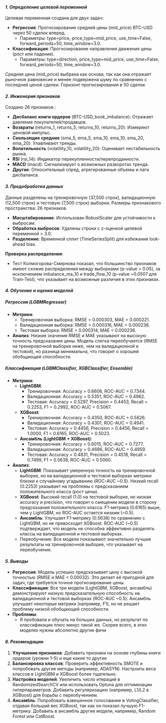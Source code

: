 ﻿#### *1. Определение целевой переменной*
Целевая переменная создана для двух задач:

- **Регрессия**: Прогнозирование средней цены (mid\_price) BTC-USD через 50 сделок вперед. 
  - Параметры: type=price, price\_type=mid\_price, use\_time=False, forward\_periods=50, time\_window=3.0.
- **Классификация**: Прогнозирование направления движения цены (рост или падение). 
  - Параметры: type=direction, price\_type=mid\_price, use\_time=False, forward\_periods=50, time\_window=3.0.

Средняя цена (mid\_price) выбрана как основа, так как она отражает рыночное равновесие и менее подвержена шуму по сравнению с последней ценой сделки. Горизонт прогнозирования в 50 сделок
#### *2. Инженерия признаков*
Создано 26 признаков :

- **Дисбаланс книги ордеров** (BTC-USD\_book\_imbalance): Отражает давление покупателей/продавцов.
- **Возвраты** (returns\_1, returns\_5, returns\_10, returns\_20): Измеряют ценовой импульс.
- **Скользящие средние** (sma\_5, ema\_5, sma\_10, ema\_10, sma\_20, ema\_20): Улавливают тренды.
- **Волатильность** (volatility\_10, volatility\_20): Оценивает нестабильность рынка.
- **RSI** (rsi\_14): Индикатор перекупленности/перепроданности.
- **MACD** (macd): Сигнализирует о возможных разворотах тренда.
- **Другие**: Относительный спред, агрегированные объемы и лаги дисбаланса.
#### *3. Предобработка данных*
Данные разделены на тренировочную (37,500 строк), валидационную (12,500 строк) и тестовую (7,500 строк) выборки. Размеры признакового пространства: 26 признаков. 

- **Масштабирование**: Использован RobustScaler для устойчивости к выбросам.
- **Обработка выбросов**: Удалены строки с z-оценкой целевой переменной > 3.0.
- **Разделение**: Временной сплит (TimeSeriesSplit) для избежания look-ahead bias.

**Проверка распределения**:

- Тест Колмогорова-Смирнова показал, что большинство признаков имеют схожие распределения между выборками (p-value > 0.05), за исключением imbalance\_ma\_10 и trade\_flow\_10 (p-value ~0.0507 для Train-Test), что указывает на возможные различия в этих признаках.
#### *4. Обучение и оценка моделей*
##### Регрессия (LGBMRegressor)
- **Метрики**: 
  - Тренировочная выборка: RMSE = 0.000303, MAE = 0.000221.
  - Валидационная выборка: RMSE = 0.000316, MAE = 0.000238.
  - Тестовая выборка: RMSE = 0.000314, MAE = 0.000236.
- **Анализ**: Низкие значения RMSE и MAE указывают на высокую точность предсказания цены. Модель слегка переобучается (RMSE на тренировочной выборке ниже, чем на валидационной и тестовой), но разница минимальна, что говорит о хорошей обобщающей способности.
##### Классификация (LGBMClassifier, XGBClassifier, Ensemble)
- **Метрики**: 
  - **LightGBM**: 
    - Тренировочная: Accuracy = 0.6606, ROC-AUC = 0.7344.
    - Валидационная: Accuracy = 0.5351, ROC-AUC = 0.4962.
    - Тестовая: Accuracy = 0.5297, Precision = 0.4453, Recall = 0.2253, F1 = 0.2992, ROC-AUC = 0.5067.
  - **XGBoost**: 
    - Тренировочная: Accuracy = 0.4350, ROC-AUC = 0.5626.
    - Валидационная: Accuracy = 0.4301, ROC-AUC = 0.4941.
    - Тестовая: Accuracy = 0.4456, Precision = 0.4456, Recall = 1.0000, F1 = 0.6165, ROC-AUC = 0.5023.
  - **Ансамбль (LightGBM + XGBoost)**: 
    - Тренировочная: Accuracy = 0.6015, ROC-AUC = 0.7277.
    - Валидационная: Accuracy = 0.4686, ROC-AUC = 0.4959.
    - Тестовая: Accuracy = 0.4831, Precision = 0.4518, Recall = 0.7499, F1 = 0.5638, ROC-AUC = 0.5060.
- **Анализ**: 
  - **LightGBM**: Показывает умеренную точность на тренировочной выборке, но на валидационной и тестовой выборках метрики близки к случайному угадыванию (ROC-AUC ~0.5). Низкий recall (0.2253) указывает на проблемы с предсказанием положительного класса (рост цены).
  - **XGBoost**: Высокий recall (1.0) на тестовой выборке, но низкая accuracy и precision, что говорит о смещении модели в сторону предсказания положительного класса. F1-метрика (0.6165) выше, чем у LightGBM, но ROC-AUC остается низким (~0.5).
  - **Ансамбль**: Улучшает F1-метрику (0.5638) по сравнению с LightGBM, но не превосходит XGBoost. ROC-AUC (~0.5) подтверждает, что модель не способна эффективно разделять классы на валидационной и тестовой выборках.
  - Переобучение: Все модели показывают значительно лучшие результаты на тренировочной выборке, что указывает на переобучение.
#### *5. Выводы*
- **Регрессия**: Модель успешно предсказывает цену с высокой точностью (RMSE и MAE < 0.00032). Это делает её пригодной для задач, где требуется точное прогнозирование цены.
- **Классификация**: Все три модели (LightGBM, XGBoost, ансамбль) демонстрируют низкую предсказательную способность на валидационной и тестовой выборках (ROC-AUC ~0.5). Ансамбль улучшает некоторые метрики (например, F1), но не решает проблему низкой обобщающей способности.
- **Проблемы**: 
  - Я пробовала и обучать на больших данных, но результат по классификации плюс минус такой же. Скорее всего, в этих моделях нужны абсолютно другие фичи
#### *6. Рекомендации*
1. **Улучшение признаков**: 
    Добавить признаки на основе глубины книги ордеров (уровни 1–5) и еще какие то другие
1. **Балансировка классов**: 
    Проверить эффективность SMOTE и попробовать другие методы (например, ADASYN).
    Настроить веса классов в LightGBM и XGBoost более тщательно.
1. **Настройка моделей**: 
    Увеличить число итераций в RandomizedSearchCV или использовать Optuna для оптимизации гиперпараметров.
    Добавить регуляризацию (например, L1/L2 в XGBoost) для борьбы с переобучением.
1. **Ансамбль**: 
    Попробовать взвешенное голосование в VotingClassifier, отдавая больший вес XGBoost, так как он показал лучшую F1-метрику.
    Добавить в ансамбль другие модели, например, Random Forest или CatBoost.

